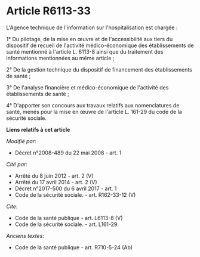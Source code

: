 # Article R6113-33

L'Agence technique de l'information sur l'hospitalisation est chargée : 

1° Du pilotage, de la mise en œuvre et de l'accessibilité aux tiers du dispositif de recueil de l'activité médico-économique
des établissements de santé mentionné à l'article L. 6113-8 ainsi que du traitement des informations mentionnées au même
article ; 

2° De la gestion technique du dispositif de financement des établissements de santé ; 

3° De l'analyse financière et médico-économique de l'activité des établissements de santé ; 

4° D'apporter son concours aux travaux relatifs aux nomenclatures de santé, menés pour la mise en œuvre de l'article L.
161-29 du code de la sécurité sociale.

**Liens relatifs à cet article**

_Modifié par_:

  - Décret n°2008-489 du 22 mai 2008 - art. 1

_Cité par_:

  - Arrêté du 8 juin 2012 - art. 2 (V)
  - Arrêté du 17 avril 2014 - art. 2 (V)
  - Décret n°2017-500 du 6 avril 2017 - art. 1
  - Code de la sécurité sociale. - art. R162-33-12 (V)

_Cite_:

  - Code de la santé publique - art. L6113-8 (V)
  - Code de la sécurité sociale. - art. L161-29

_Anciens textes_:

  - Code de la santé publique - art. R710-5-24 (Ab)
